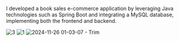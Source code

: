 
I developed a book sales e-commerce application by leveraging Java technologies such as Spring Boot and integrating a MySQL database, implementing both the frontend and backend.




![3](https://github.com/user-attachments/assets/7b2ab44f-5839-42b2-9581-74194244e220)
![1](https://github.com/user-attachments/assets/b1e0e3fc-5a7d-496b-bd75-ea8110996814)
![2024-11-26 01-03-07 - Trim](https://github.com/user-attachments/assets/d6cc9de7-26cf-4dc6-9ba3-4fecf15e938e)
